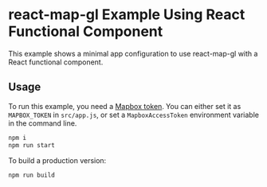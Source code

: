 # react-map-gl Example Using React Functional Component

This example shows a minimal app configuration to use react-map-gl with a React functional component.

## Usage

To run this example, you need a [Mapbox token](http://visgl.github.io/react-map-gl/docs/get-started/mapbox-tokens). You can either set it as `MAPBOX_TOKEN` in `src/app.js`, or set a `MapboxAccessToken` environment variable in the command line.

```bash
npm i
npm run start
```

To build a production version:

```bash
npm run build
```
